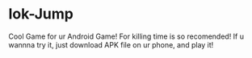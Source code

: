 # Iok-Jump
Cool Game for ur Android Game! For killing time is so recomended!
If u wannna try it, just download APK file on ur phone, and play it!
